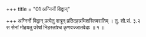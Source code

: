 +++
title = "01 अग्निर्नो विद्वान्"

+++
अग्निर्नो विद्वान् प्रत्येतु शत्रून् प्रतिदहन्नभिशस्तिमरातिम् । तु. शौ.सं. ३.२  
स सेनां मोहयतु परेषां निहस्तांश्च कृणवज्जातवेदाः ॥ १ ॥